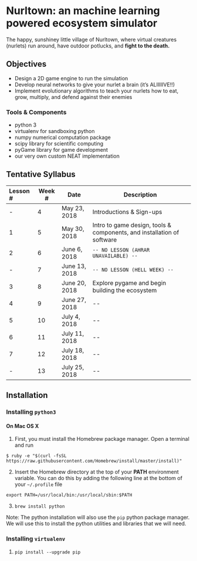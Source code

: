 # Nurltown: an machine learning powered ecosystem simulator

The happy, sunshiney little village of Nurltown, where virtual creatures (nurlets) run around, have outdoor potlucks,
and **fight to the death.**

## Objectives
* Design a 2D game engine to run the simulation
* Develop neural networks to give your nurlet a brain (it’s ALIIIIIVE!!)
* Implement evolutionary algorithms to teach your nurlets how to eat, grow, multiply, and defend against their enemies

### Tools & Components
* python 3
* virtualenv for sandboxing python
* numpy numerical computation package
* scipy library for scientific computing
* pyGame library for game development
* our very own custom NEAT implementation

## Tentative Syllabus
| Lesson # | Week # | Date          | Description                                    |
| :------- | ------ | ------------- | ---------------------------------------------- |
| -        | 4      | May 23, 2018  | Introductions & Sign-ups                       |
| 1        | 5      | May 30, 2018  | Intro to game design, tools & components, and installation of software |
| 2        | 6      | June 6, 2018  | `-- NO LESSON (AHRAR UNAVAILABLE) --`       |
| -        | 7      | June 13, 2018 | `-- NO LESSON (HELL WEEK) --`                  |
| 3        | 8      | June 20, 2018 | Explore pygame and begin building the ecosystem |
| 4        | 9      | June 27, 2018 | -- |
| 5        | 10     | July 4, 2018  | -- |
| 6        | 11     | July 11, 2018 | -- |
| 7        | 12     | July 18, 2018 | -- |
| -        | 13     | July 25, 2018 | -- |

## Installation

### Installing `python3`
#### On Mac OS X


1. First, you must install the Homebrew package manager. Open a terminal and run

`$ ruby -e "$(curl -fsSL https://raw.githubusercontent.com/Homebrew/install/master/install)"`

2. Insert the Homebrew directory at the top of your **PATH** environment variable. You can do this by adding
the following line at the bottom of your `~/.profile` file

`export PATH=/usr/local/bin:/usr/local/sbin:$PATH`

3. `brew install python`

Note: The python installation will also use the `pip` python package manager. We will use this to install the python utilities
and libraries that we will need.

### Installing `virtualenv`
1. `pip install --upgrade pip`

